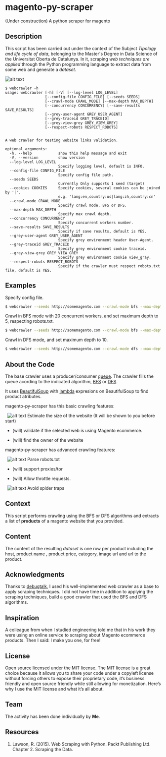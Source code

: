 # magento-py-scraper
(Under construction) A python scraper for magento

## Description

This script has been carried out under the context of the Subject _Tipology and life cycle of data_, belonging to the Master's Degree in Data Science of the Universitat Oberta de Catalunya. In it, scraping _web techniques are applied_ through the Python programming language to extract data from some web and generate a _dataset_.

![alt text](https://github.com/hectorherranz91/magento-py-scraper/blob/master/mscraper/scraper.png?raw=true "Dataset")


```text
$ webcrawler -h
usage: webcrawler [-h] [-V] [--log-level LOG_LEVEL]
                  [--config-file CONFIG_FILE] [--seeds SEEDS]
                  [--crawl-mode CRAWL_MODE] [--max-depth MAX_DEPTH]
                  [--concurrency CONCURRENCY] [--save-results SAVE_RESULTS]
                  [--grey-user-agent GREY_USER_AGENT]
                  [--grey-traceid GREY_TRACEID]
                  [--grey-view-grey GREY_VIEW_GREY]
                  [--respect-robots RESPECT_ROBOTS]
   

A web crawler for testing website links validation.

optional arguments:
  -h, --help            show this help message and exit
  -V, --version         show version
  --log-level LOG_LEVEL
                        Specify logging level, default is INFO.
  --config-file CONFIG_FILE
                        Specify config file path.
  --seeds SEEDS         
                        Currently Only supports 1 seed (target)
  --cookies COOKIES     Specify cookies, several cookies can be joined by '|'.
                        e.g. 'lang:en,country:us|lang:zh,country:cn'
  --crawl-mode CRAWL_MODE
                        Specify crawl mode, BFS or DFS.
  --max-depth MAX_DEPTH
                        Specify max crawl depth.
  --concurrency CONCURRENCY
                        Specify concurrent workers number.
  --save-results SAVE_RESULTS
                        Specify if save results, default is YES.
  --grey-user-agent GREY_USER_AGENT
                        Specify grey environment header User-Agent.
  --grey-traceid GREY_TRACEID
                        Specify grey environment cookie traceid.
  --grey-view-grey GREY_VIEW_GREY
                        Specify grey environment cookie view_gray.
  --respect-robots RESPECT_ROBOTS
                        Specify if the crawler must respect robots.txt file, default is YES.
```

## Examples

Specify config file.

```bash
$ webcrawler --seeds http://somemagento.com --crawl-mode bfs --max-depth 5 --config-file path/to/config.yml
```

Crawl in BFS mode with 20 concurrent workers, and set maximum depth to 5, respecting robots.txt.

```bash
$ webcrawler --seeds http://somemagento.com --crawl-mode bfs --max-depth 5 --concurrency 20 --respect-robots true
```

Crawl in DFS mode, and set maximum depth to 10.

```bash
$ webcrawler --seeds http://somemagento.com --crawl-mode dfs --max-depth 10
```

## About the Code

The base crawler uses a producer/consumer [queue](https://docs.python.org/2/library/queue.html). The crawler fills the queue acording to the indicated algorithm, [BFS](https://en.wikipedia.org/wiki/Breadth-first_search) or [DFS](https://en.wikipedia.org/wiki/Depth-first_search).

It uses [BeautifulSoup](https://www.crummy.com/software/BeautifulSoup/bs4/doc/) with [lambda](https://www.python-course.eu/lambda.php) expresions on BeautifulSoup to find product atributes.

magento-py-scraper has this basic crawling features:

&ensp;![alt text](https://github.com/iconic/open-iconic/blob/master/png/check-2x.png "Done") Estimate the size of the website (It will be shown to you before start)

  * (will) validate if the selected web is using Magento ecommerce.

  * (will) find the owner of the website


magento-py-scraper has advanced crawling features:

&ensp;![alt text](https://github.com/iconic/open-iconic/blob/master/png/check-2x.png "Done") Parse robots.txt

  * (will) support proxies/tor

  * (will) Allow throttle requests.

&ensp;![alt text](https://github.com/iconic/open-iconic/blob/master/png/check-2x.png "Done") Avoid spider traps


## Context

This script performs crawling using the BFS or DFS algorithms and extracts a list of **products** of a magento website that you provided.


## Content

The content of the resulting _dataset_ is one row per product including the host, product name , product price, category, image url and url to the product.


## Acknowledgments

Thanks to [debugtalk](https://github.com/debugtalk/WebCrawler), I used his well-implemented web crawler as a base to apply scraping techniques. I did not have time in addition to applying the scraping techniques, build a good crawler that used the BFS and DFS algorithms. 


## Inspiration

A colleague from when I studied engineering told me that in his work they were using an online service to scraping about Magento ecommerce products. Then I said: I make you one, for free!


## License

Open source licensed under the MIT license.
The MIT license is a great choice because it allows you to share your code under a copyleft license without forcing others to expose their proprietary code, it’s business friendly and open source friendly while still allowing for monetization. Here’s why I use the MIT license and what it’s all about.


## Team

The activity has been done individually by **Me**.


## Resources

1. Lawson, R. (2015). Web Scraping with Python. Packt Publishing Ltd. Chapter 2. Scraping the Data.
